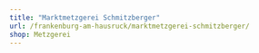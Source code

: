 ```yaml
---
title: "Marktmetzgerei Schmitzberger"
url: /frankenburg-am-hausruck/marktmetzgerei-schmitzberger/
shop: Metzgerei
---
```

